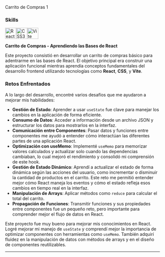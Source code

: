 Carrito de Compras 1
### Skills
<p align="left">
<a href="https://reactjs.org/" target="_blank" rel="noreferrer"><img src="https://raw.githubusercontent.com/danielcranney/readme-generator/main/public/icons/skills/react-colored.svg" width="36" height="36" alt="React" /></a><a href="https://www.w3.org/TR/CSS/#css" target="_blank" rel="noreferrer"><img src="https://raw.githubusercontent.com/danielcranney/readme-generator/main/public/icons/skills/css3-colored.svg" width="36" height="36" alt="CSS3" /></a><a href="https://vitejs.dev/" target="_blank" rel="noreferrer"><img src="https://raw.githubusercontent.com/danielcranney/readme-generator/main/public/icons/skills/vite-colored.svg" width="36" height="36" alt="Vite" /></a>
</p>

**Carrito de Compras - Aprendiendo las Bases de React**

Este proyecto consistió en desarrollar un carrito de compras básico para adentrarme en las bases de React. El objetivo principal era construir una aplicación funcional mientras aprendía conceptos fundamentales del desarrollo frontend utilizando tecnologías como **React**, **CSS**, y **Vite**.

### **Retos Enfrentados**

A lo largo del desarrollo, encontré varios desafíos que me ayudaron a mejorar mis habilidades:

- **Gestión de Estado**: Aprender a usar `useState` fue clave para manejar los cambios en la aplicación de forma eficiente.
- **Consumo de Datos**: Acceder a información desde un archivo JSON y estructurar los datos para mostrarlos en la interfaz.
- **Comunicación entre Componentes**: Pasar datos y funciones entre componentes me ayudó a entender cómo interactúan las diferentes partes de una aplicación React.
- **Optimización con useMemo**: Implementé `useMemo` para memorizar valores calculados y actualizar solo cuando las dependencias cambiaban, lo cual mejoró el rendimiento y consolidó mi comprensión de este hook.
- **Gestión de Estado Dinámico**: Aprendí a actualizar el estado de forma dinámica según las acciones del usuario, como incrementar o disminuir la cantidad de productos en el carrito. Este reto me permitió entender mejor cómo React maneja los eventos y cómo el estado refleja esos cambios en tiempo real en la interfaz.
- **Manipulación de Arrays**: Aplicar métodos como `reduce` para calcular el total del carrito.
- **Propagación de Funciones**: Transmitir funciones y sus propiedades entre componentes fue un pequeño reto, pero importante para comprender mejor el flujo de datos en React.

Este proyecto fue muy bueno para mejorar mis conocimientos en React. Logré mejorar mi manejo de `useState` y comprendí mejor la importancia de optimizar componentes con herramientas como `useMemo`. También adquirí fluidez en la manipulación de datos con métodos de arrays y en el diseño de componentes reutilizables.
<hr>
